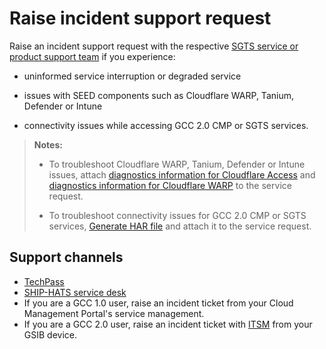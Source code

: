 # Raise incident support request

Raise an incident support request with the respective
[SGTS service or product support team](#raise-an-incident-support-request) if you
experience:

- uninformed service interruption or degraded service

- issues with SEED components such as Cloudflare WARP, Tanium, Defender or Intune

- connectivity issues while accessing GCC 2.0 CMP or SGTS services.


>**Notes:**
>
>- To troubleshoot Cloudflare WARP, Tanium, Defender or Intune issues,
>  attach [diagnostics information for Cloudflare Access](https://docs.developer.tech.gov.sg/docs/security-suite-for-engineering-endpoint-devices/#/faqs/how-to-generate-and-upload-diagnostic-files-to-incident-support-request?id=generate-cloudflare-access-diagnostic-file) and
>  [diagnostics information for Cloudflare WARP](https://docs.developer.tech.gov.sg/docs/security-suite-for-engineering-endpoint-devices/#/faqs/how-to-generate-and-upload-diagnostic-files-to-incident-support-request?id=generate-cloudflare-warp-diagnostic-logs) to the service request.
>
>- To troubleshoot connectivity issues for GCC 2.0 CMP or SGTS services,
>  [Generate HAR file](https://docs.developer.tech.gov.sg/docs/security-suite-for-engineering-endpoint-devices/#/faqs/how-to-generate-and-upload-diagnostic-files-to-incident-support-request?id=generate-har-file) and attach it to the service request.

## Support channels

- [TechPass](https://form.gov.sg/#!/5f69797d0666cb0011cc59da)
- [SHIP-HATS service desk](https://jira.ship.gov.sg/servicedesk/customer/portal/11)
- If you are a GCC 1.0 user, raise an incident ticket from your Cloud
  Management Portal's service management.
- If you are a GCC 2.0 user, raise an incident ticket with
  [ITSM](https://itsm.sgnet.gov.sg/sp3) from your GSIB device.
